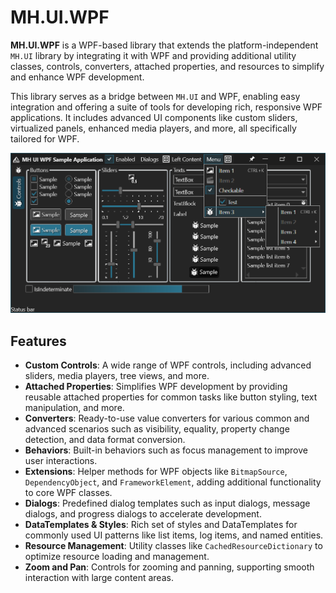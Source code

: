 # MH.UI.WPF

**MH.UI.WPF** is a WPF-based library that extends the platform-independent `MH.UI` library by integrating it with WPF and providing additional utility classes, controls, converters, attached properties, and resources to simplify and enhance WPF development.

This library serves as a bridge between `MH.UI` and WPF, enabling easy integration and offering a suite of tools for developing rich, responsive WPF applications. It includes advanced UI components like custom sliders, virtualized panels, enhanced media players, and more, all specifically tailored for WPF.

![](./screenshot.png)

## Features

- **Custom Controls**: A wide range of WPF controls, including advanced sliders, media players, tree views, and more.
- **Attached Properties**: Simplifies WPF development by providing reusable attached properties for common tasks like button styling, text manipulation, and more.
- **Converters**: Ready-to-use value converters for various common and advanced scenarios such as visibility, equality, property change detection, and data format conversion.
- **Behaviors**: Built-in behaviors such as focus management to improve user interactions.
- **Extensions**: Helper methods for WPF objects like `BitmapSource`, `DependencyObject`, and `FrameworkElement`, adding additional functionality to core WPF classes.
- **Dialogs**: Predefined dialog templates such as input dialogs, message dialogs, and progress dialogs to accelerate development.
- **DataTemplates & Styles**: Rich set of styles and DataTemplates for commonly used UI patterns like list items, log items, and named entities.
- **Resource Management**: Utility classes like `CachedResourceDictionary` to optimize resource loading and management.
- **Zoom and Pan**: Controls for zooming and panning, supporting smooth interaction with large content areas.